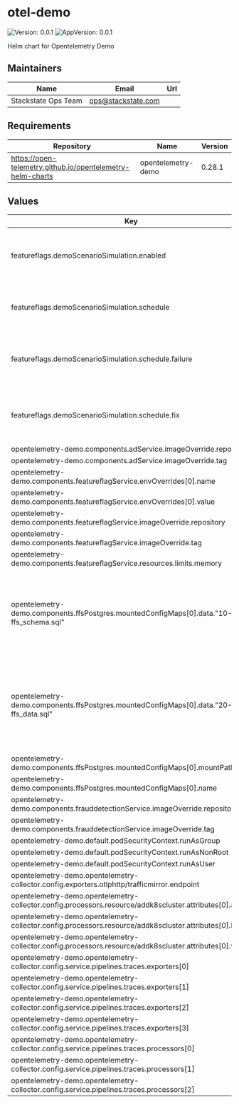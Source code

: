 # otel-demo

![Version: 0.0.1](https://img.shields.io/badge/Version-0.0.1-informational?style=flat-square) ![AppVersion: 0.0.1](https://img.shields.io/badge/AppVersion-0.0.1-informational?style=flat-square)

Helm chart for Opentelemetry Demo

## Maintainers

| Name | Email | Url |
| ---- | ------ | --- |
| Stackstate Ops Team | <ops@stackstate.com> |  |

## Requirements

| Repository | Name | Version |
|------------|------|---------|
| https://open-telemetry.github.io/opentelemetry-helm-charts | opentelemetry-demo | 0.28.1 |

## Values

| Key | Type | Default | Description |
|-----|------|---------|-------------|
| featureflags.demoScenarioSimulation.enabled | bool | `true` | Whether the k8s demo scenario should be enabled. |
| featureflags.demoScenarioSimulation.schedule | object | `{"failure":"0 * * * *","fix":"30 * * * *"}` | The cron schedule to trigger the k8s demo scenario. |
| featureflags.demoScenarioSimulation.schedule.failure | string | `"0 * * * *"` | The cron schedule to trigger the faulty k8s demo scenario. |
| featureflags.demoScenarioSimulation.schedule.fix | string | `"30 * * * *"` | The cron schedule to fix the faulty k8s demo scenario. |
| opentelemetry-demo.components.adService.imageOverride.repository | string | `"wolverminion/demo"` |  |
| opentelemetry-demo.components.adService.imageOverride.tag | string | `"1.7.0-adservice"` |  |
| opentelemetry-demo.components.featureflagService.envOverrides[0].name | string | `"DISABLE_FEATURE_FLAGS"` |  |
| opentelemetry-demo.components.featureflagService.envOverrides[0].value | string | `"false"` |  |
| opentelemetry-demo.components.featureflagService.imageOverride.repository | string | `"quay.io/stackstate/opentelemetry-demo"` |  |
| opentelemetry-demo.components.featureflagService.imageOverride.tag | string | `"dev-d1314aa7-featureflagservice"` |  |
| opentelemetry-demo.components.featureflagService.resources.limits.memory | string | `nil` |  |
| opentelemetry-demo.components.ffsPostgres.mountedConfigMaps[0].data."10-ffs_schema.sql" | string | `"CREATE TABLE public.featureflags (\n    name character varying(255),\n    description character varying(255),\n    enabled double precision DEFAULT 0.0 NOT NULL\n);\nALTER TABLE ONLY public.featureflags ADD CONSTRAINT featureflags_pkey PRIMARY KEY (name);\nCREATE UNIQUE INDEX featureflags_name_index ON public.featureflags USING btree (name);\n"` |  |
| opentelemetry-demo.components.ffsPostgres.mountedConfigMaps[0].data."20-ffs_data.sql" | string | `"-- Feature Flags created and initialized on startup\nINSERT INTO public.featureflags (name, description, enabled)\nVALUES\n    ('productCatalogFailure', 'Fail product catalog service on a specific product', 0),\n    ('recommendationCache', 'Cache recommendations', 0),\n    ('adServiceFailure', 'Fail ad service requests', 0),\n    ('cartServiceFailure', 'Fail cart service requests', 0);\n"` |  |
| opentelemetry-demo.components.ffsPostgres.mountedConfigMaps[0].mountPath | string | `"/docker-entrypoint-initdb.d"` |  |
| opentelemetry-demo.components.ffsPostgres.mountedConfigMaps[0].name | string | `"init-scripts"` |  |
| opentelemetry-demo.components.frauddetectionService.imageOverride.repository | string | `"wolverminion/demo"` |  |
| opentelemetry-demo.components.frauddetectionService.imageOverride.tag | string | `"1.7.0-frauddetectionservice"` |  |
| opentelemetry-demo.default.podSecurityContext.runAsGroup | int | `65534` |  |
| opentelemetry-demo.default.podSecurityContext.runAsNonRoot | bool | `true` |  |
| opentelemetry-demo.default.podSecurityContext.runAsUser | int | `65534` |  |
| opentelemetry-demo.opentelemetry-collector.config.exporters.otlphttp/trafficmirror.endpoint | string | `"https://trafficmirror.gke-demo-dev.gcp.stackstate.io/otlp"` |  |
| opentelemetry-demo.opentelemetry-collector.config.processors.resource/addk8scluster.attributes[0].action | string | `"insert"` |  |
| opentelemetry-demo.opentelemetry-collector.config.processors.resource/addk8scluster.attributes[0].key | string | `"k8s.cluster.name"` |  |
| opentelemetry-demo.opentelemetry-collector.config.processors.resource/addk8scluster.attributes[0].value | string | `"gke-demo-dev"` |  |
| opentelemetry-demo.opentelemetry-collector.config.service.pipelines.traces.exporters[0] | string | `"otlp"` |  |
| opentelemetry-demo.opentelemetry-collector.config.service.pipelines.traces.exporters[1] | string | `"debug"` |  |
| opentelemetry-demo.opentelemetry-collector.config.service.pipelines.traces.exporters[2] | string | `"spanmetrics"` |  |
| opentelemetry-demo.opentelemetry-collector.config.service.pipelines.traces.exporters[3] | string | `"otlphttp/trafficmirror"` |  |
| opentelemetry-demo.opentelemetry-collector.config.service.pipelines.traces.processors[0] | string | `"memory_limiter"` |  |
| opentelemetry-demo.opentelemetry-collector.config.service.pipelines.traces.processors[1] | string | `"resource"` |  |
| opentelemetry-demo.opentelemetry-collector.config.service.pipelines.traces.processors[2] | string | `"batch"` |  |

